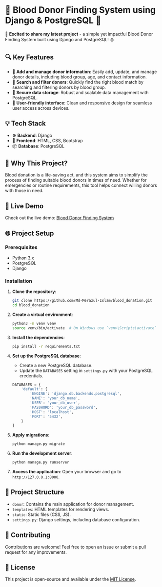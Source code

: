 # 🌟 Blood Donor Finding System using Django & PostgreSQL 🌟

🚀 **Excited to share my latest project** - a simple yet impactful Blood Donor Finding System built using Django and PostgreSQL! 🩸

## 🔍 Key Features

- 🚀 **Add and manage donor information**: Easily add, update, and manage donor details, including blood group, age, and contact information.
- 🚀 **Search and filter donors**: Quickly find the right blood match by searching and filtering donors by blood group.
- 🚀 **Secure data storage**: Robust and scalable data management with PostgreSQL.
- 🚀 **User-friendly interface**: Clean and responsive design for seamless user access across devices.

## 💡 Tech Stack

- ⚙️ **Backend**: Django
- 📱 **Frontend**: HTML, CSS, Bootstrap
- 📦 **Database**: PostgreSQL

## 🎯 Why This Project?

Blood donation is a life-saving act, and this system aims to simplify the process of finding suitable blood donors in times of need. Whether for emergencies or routine requirements, this tool helps connect willing donors with those in need.

## 🚀 Live Demo

Check out the live demo: [Blood Donor Finding System](https://blood-donation-shdt.onrender.com)

## 🌐 Project Setup

### Prerequisites

- Python 3.x
- PostgreSQL
- Django

### Installation

1. **Clone the repository**:
    ```bash
    git clone https://github.com/Md-Merazul-Islam/blood_donation.git
    cd blood_donation
    ```

2. **Create a virtual environment**:
    ```bash
    python3 -m venv venv
    source venv/bin/activate  # On Windows use `venv\Scripts\activate`
    ```

3. **Install the dependencies**:
    ```bash
    pip install -r requirements.txt
    ```

4. **Set up the PostgreSQL database**:
    - Create a new PostgreSQL database.
    - Update the `DATABASES` setting in `settings.py` with your PostgreSQL credentials.

    ```python
    DATABASES = {
        'default': {
            'ENGINE': 'django.db.backends.postgresql',
            'NAME': 'your_db_name',
            'USER': 'your_db_user',
            'PASSWORD': 'your_db_password',
            'HOST': 'localhost',
            'PORT': '5432',
        }
    }
    ```

5. **Apply migrations**:
    ```bash
    python manage.py migrate
    ```

6. **Run the development server**:
    ```bash
    python manage.py runserver
    ```

7. **Access the application**:
    Open your browser and go to `http://127.0.0.1:8000`.

## 📂 Project Structure

- `donor`: Contains the main application for donor management.
- `templates`: HTML templates for rendering views.
- `static`: Static files (CSS, JS).
- `settings.py`: Django settings, including database configuration.

## 🤝 Contributing

Contributions are welcome! Feel free to open an issue or submit a pull request for any improvements.

## 📝 License

This project is open-source and available under the [MIT License](https://mdmerazulislam.netlify.app/contact).
